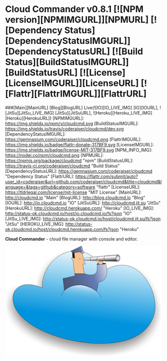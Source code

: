 Cloud Commander v0.8.1 [![NPM version][NPMIMGURL]][NPMURL] [![Dependency Status][DependencyStatusIMGURL]][DependencyStatusURL] [![Build Status][BuildStatusIMGURL]][BuildStatusURL] [![License][LicenseIMGURL]][LicenseURL] [![Flattr][FlattrIMGURL]][FlattrURL]
===============
###[Main][MainURL] [Blog][BlogURL] Live(![IO][IO_LIVE_IMG] [IO][IOURL], ![JitSu][JitSu_LIVE_IMG] [JitSu][JitSuURL], ![Heroku][Heroku_LIVE_IMG] [Heroku][HerokuURL])
[NPMIMGURL]:                https://img.shields.io/npm/v/cloudcmd.svg
[BuildStatusIMGURL]:        https://img.shields.io/travis/coderaiser/cloudcmd/dev.svg
[DependencyStatusIMGURL]:   https://gemnasium.com/coderaiser/cloudcmd.png
[FlattrIMGURL]:             https://img.shields.io/badge/flattr-donate-317BF9.svg
[LicenseIMGURL]:            https://img.shields.io/badge/license-MIT-317BF9.svg
[NPM_INFO_IMG]:             https://nodei.co/npm/cloudcmd.png
[NPMURL]:                   https://npmjs.org/package/cloudcmd "npm"
[BuildStatusURL]:           https://travis-ci.org/coderaiser/cloudcmd  "Build Status"
[DependencyStatusURL]:      https://gemnasium.com/coderaiser/cloudcmd "Dependency Status"
[FlattrURL]:                https://flattr.com/submit/auto?user_id=coderaiser&url=github.com/coderaiser/cloudcmd&title=cloudcmd&language=&tags=github&category=software "flattr"
[LicenseURL]:               https://tldrlegal.com/license/mit-license "MIT License"
[MainURL]:                  http://cloudcmd.io "Main"
[BlogURL]:                  http://blog.cloudcmd.io "Blog"
[IOURL]:                    http://io.cloudcmd.io "IO"
[JitSuURL]:                 http://cloudcmd.jit.su "JitSu"
[HerokuURL]:                http://cloudcmd.herokuapp.com/ "Heroku"
[IO_LIVE_IMG]:              http://status-ok.cloudcmd.io/host/io.cloudcmd.io/fs?json "IO"
[JitSu_LIVE_IMG]:           http://status-ok.cloudcmd.io/host/cloudcmd.jit.su/fs?json "JitSu"
[HEROKU_LIVE_IMG]:          http://status-ok.cloudcmd.io/host/cloudcmd.herokuapp.com/fs?json "Heroku"

**Cloud Commander** - cloud file manager with console and editor.

![Cloud Commander](/img/logo/cloudcmd.png "Cloud Commander")
